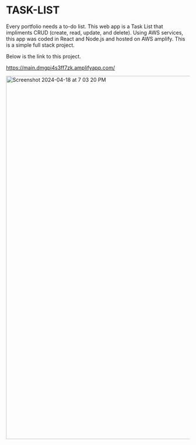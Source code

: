 # TASK-LIST

Every portfolio needs a to-do list. This web app is a Task List that impliments CRUD (create, read, update, and delete). Using AWS services, this app was coded in React and Node.js and hosted on AWS amplify.  This is a simple full stack project.

Below is the link to this project.

https://main.dmgpi4s3ff7zk.amplifyapp.com/


<img width="994" alt="Screenshot 2024-04-18 at 7 03 20 PM" src="https://github.com/JaronWenger/TASK-LIST/assets/147181586/7d33fe3e-1388-4df1-8e74-39aa098873d2">